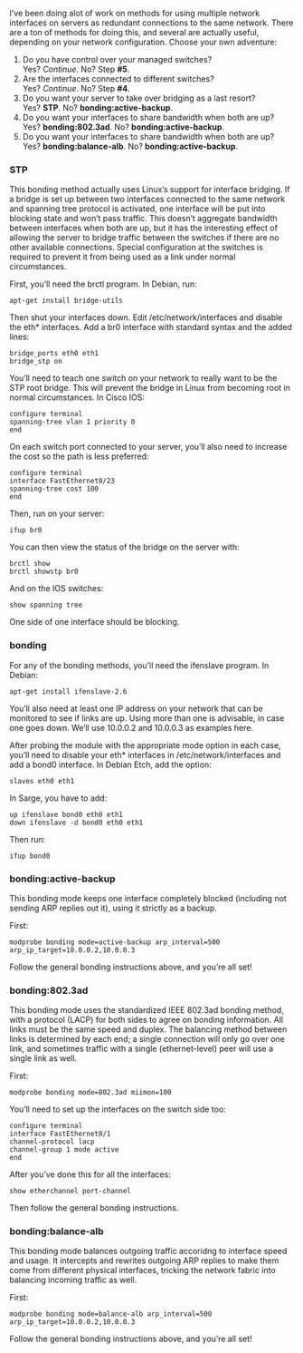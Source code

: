 <!--# set var="title" value="Redundant Network Interfaces" -->
<!--# set var="date" value="2006-03-21" -->

<!--# include file="include/top.html" -->

I’ve been doing alot of work on methods for using multiple network interfaces on servers as redundant connections to the same network. There are a ton of methods for doing this, and several are actually useful, depending on your network configuration. Choose your own adventure:

1. Do you have control over your managed switches?<br>
   Yes? _Continue_. No? Step __#5__.
1. Are the interfaces connected to different switches?<br>
   Yes? _Continue_. No? Step __#4__.
1. Do you want your server to take over bridging as a last resort?<br>
   Yes? __STP__. No? __bonding:active-backup__.
1. Do you want your interfaces to share bandwidth when both are up?<br>
   Yes? __bonding:802.3ad__. No? __bonding:active-backup__.
1. Do you want your interfaces to share bandwidth when both are up?<br>
   Yes? __bonding:balance-alb__. No? __bonding:active-backup__.

### STP

This bonding method actually uses Linux’s support for interface bridging. If a bridge is set up between two interfaces connected to the same network and spanning tree protocol is activated, one interface will be put into blocking state and won’t pass traffic. This doesn’t aggregate bandwidth between interfaces when both are up, but it has the interesting effect of allowing the server to bridge traffic between the switches if there are no other available connections. Special configuration at the switches is required to prevent it from being used as a link under normal circumstances.

First, you’ll need the brctl program. In Debian, run:

	apt-get install bridge-utils

Then shut your interfaces down. Edit /etc/network/interfaces and disable the eth\* interfaces. Add a br0 interface with standard syntax and the added lines:

	bridge_ports eth0 eth1
	bridge_stp on

You’ll need to teach one switch on your network to really want to be the STP root bridge. This will prevent the bridge in Linux from becoming root in normal circumstances. In Cisco IOS:

	configure terminal
	spanning-tree vlan 1 priority 0
	end

On each switch port connected to your server, you’ll also need to increase the cost so the path is less preferred:

	configure terminal
	interface FastEthernet0/23
	spanning-tree cost 100
	end

Then, run on your server:

	ifup br0

You can then view the status of the bridge on the server with:

	brctl show
	brctl showstp br0

And on the IOS switches:

	show spanning tree

One side of one interface should be blocking.

### bonding

For any of the bonding methods, you’ll need the ifenslave program. In Debian:

	apt-get install ifenslave-2.6

You’ll also need at least one IP address on your network that can be monitored to see if links are up. Using more than one is advisable, in case one goes down. We’ll use 10.0.0.2 and 10.0.0.3 as examples here.

After probing the module with the appropriate mode option in each case, you’ll need to disable your eth\* interfaces in /etc/network/interfaces and add a bond0 interface. In Debian Etch, add the option:

	slaves eth0 eth1

In Sarge, you have to add:

	up ifenslave bond0 eth0 eth1
	down ifenslave -d bond0 eth0 eth1

Then run:

	ifup bond0

### bonding:active-backup

This bonding mode keeps one interface completely blocked (including not sending ARP replies out it), using it strictly as a backup.

First:

	modprobe bonding mode=active-backup arp_interval=500 arp_ip_target=10.0.0.2,10.0.0.3

Follow the general bonding instructions above, and you’re all set!

### bonding:802.3ad

This bonding mode uses the standardized IEEE 802.3ad bonding method, with a protocol (LACP) for both sides to agree on bonding information. All links must be the same speed and duplex. The balancing method between links is determined by each end; a single connection will only go over one link, and sometimes traffic with a single (ethernet-level) peer will use a single link as well.

First:

	modprobe bonding mode=802.3ad miimon=100

You’ll need to set up the interfaces on the switch side too:

	configure terminal
	interface FastEthernet0/1
	channel-protocol lacp
	channel-group 1 mode active
	end

After you’ve done this for all the interfaces:

	show etherchannel port-channel

Then follow the general bonding instructions.

### bonding:balance-alb

This bonding mode balances outgoing traffic accoridng to interface speed and usage. It intercepts and rewrites outgoing ARP replies to make them come from different physical interfaces, tricking the network fabric into balancing incoming traffic as well.

First:

	modprobe bonding mode=balance-alb arp_interval=500 arp_ip_target=10.0.0.2,10.0.0.3

Follow the general bonding instructions above, and you’re all set!

<!--# include file="include/bottom.html" -->
